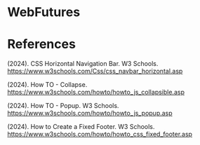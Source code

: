 # WebFutures

# References

(2024). CSS Horizontal Navigation Bar. W3 Schools. https://www.w3schools.com/Css/css_navbar_horizontal.asp

(2024). How TO - Collapse. https://www.w3schools.com/howto/howto_js_collapsible.asp 

(2024). How TO - Popup. W3 Schools. https://www.w3schools.com/howto/howto_js_popup.asp 

(2024). How to Create a Fixed Footer. W3 Schools. https://www.w3schools.com/howto/howto_css_fixed_footer.asp 